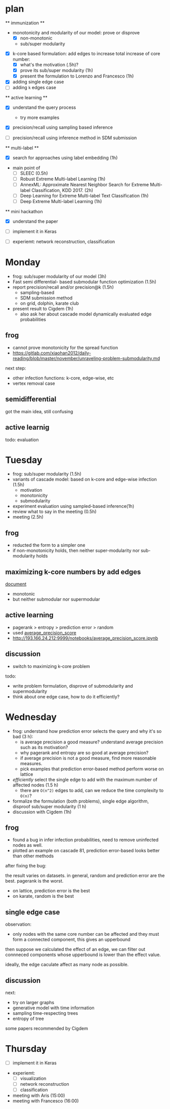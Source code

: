 # plan

** immunization **

- monotonicity and modularity of our model: prove or disprove
  - [X] non-monotonic
  - sub/super modularity
- [X] k-core based formulation: add edges to increase total increase of core number:
  - [X] what's the motivation (.5h)? 
  - [X] prove its sub/super modularity (1h)
  - [X] present the formulation to Lorenzo and Francesco (1h)
- [X] adding single edge case
- [ ] adding `k` edges case

** active learning **

- [X] understand the query process
  - try more examples
- [X] precision/recall using sampling based inference
- [ ] precision/recall using inference method in SDM submission


** multi-label **

- [X] search for approaches using label embedding (1h)
- main point of 
  - [ ] SLEEC (0.5h)
  - [ ] Robust Extreme Multi-label Learning (1h)
  - [ ] AnnexML: Approximate Nearest Neighbor Search for Extreme Multi-label Classification, KDD 2017.  (2h)
  - [ ] Deep Learning for Extreme Multi-label Text Classification (1h)
  - [ ] Deep Extreme Multi-label Learning (1h)

** mini hackathon

- [X] understand the paper
- [ ] implement it in Keras 
- [ ] experiemt: network reconstruction, classification


# Monday

- frog: sub/super modularity of our model (3h)
- Fast semi differential- based submodular function optimization (1.5h)
- report precision/recall and/or precision@k (1.5h)
  - sampling-based  
  - SDM submission method
  - on grid, dolphin, karate club
- present result to Cigdem (1h)
  - also ask her about cascade model dynamically evaluated edge probabilities 

## frog

- cannot prove monotonicity for the spread function
- https://gitlab.com/xiaohan2012/daily-reading/blob/master/november/unraveling-problem-submodularity.md

next step:

- other infection functions: k-core, edge-wise, etc
- vertex removal case

## semidifferential

got the main idea, still confusing

## active learnig

todo: evaluation

# Tuesday

- frog: sub/super modularity (1.5h)
- variants of cascade model: based on k-core and edge-wise infection (1.5h)
  - motivation
  - monotonicity
  - submodularity
- experiment evaluation using sampled-based inference(1h)
- review what to say in the meeting (0.5h)
- meeting (2.5h)

## frog

- reducted the form to a simpler one
- if non-monotonicity holds, then neither super-modularity nor sub-modularity holds

## maximizing k-core numbers by add edges

[document](november/core-number-maximization.md)

- monotonic
- but neither submodular nor supermodular

## active learning

- pagerank > entropy > prediction error > random
- used [average_precision_score](http://scikit-learn.org/stable/modules/generated/sklearn.metrics.average_precision_score.html#sklearn.metrics.average_precision_score)
- http://193.166.24.212:9999/notebooks/average_precision_score.ipynb

## discussion

- switch to maximizing k-core problem

todo:

- write problem formulation, disprove of submodularity and supermodularity
- think about one edge case, how to do it efficiently?

# Wednesday

- frog: understand how prediction error selects the query and why it's so bad (3 h): 
  - is average precision a good measure? understand average precision such as its motivation? 
  - why pagerank and entropy are so good at average precision?
  - if average precision is not a good measure, find more reasonable measures. 
  - pick examples that prediction error-based method perform worse on lattice
- *efficiently* select the single edge to add with the maximum number of affected nodes (1.5 h)
  - there are `O(n^2)` edges to add, can we reduce the time complexity to `O(n)`?
- formalize the formulation (both problems), single edge algorithm, disproof sub/super modularity (1 h)
- discussion with Cigdem (1h)

## frog

- found a bug in infer infection probabilities, need to remove uninfected nodes as well.
- plotted an example on cascade 81, prediction error-based looks better than other methods

after fixing the bug:

the result varies on datasets. 
in general, random and prediction error are the best. pagerank is the worst. 

- on lattice, prediction error is the best
- on karate, random is the best

## single edge case 

observation:

- only nodes with the same core number can be affected and they must form a connected component, this gives an upperbound


then suppose we calculated the effect of an edge, we can filter out connneced components whose upperbound is lower than the effect value. 

ideally, the edge caculate affect as many node as possible. 


## discussion

next:

- try on larger graphs
- generative model with time information
- sampling time-respecting trees
- entropy of tree

some papers recommended by Cigdem

# Thursday

- [ ] implement it in Keras 
- experiemt: 
  - [ ] visualization
  - [ ] network reconstruction
  - [ ] classification
- meeting with Aris (15:00)
- meeting with Francesco (16:00)